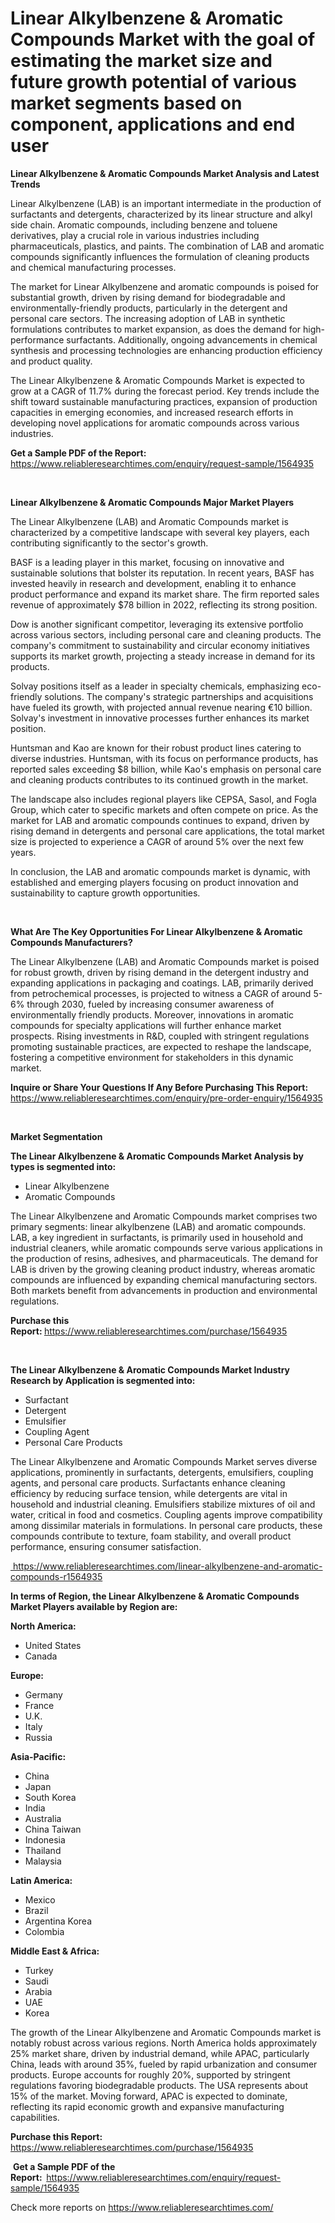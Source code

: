 <p><h1>Linear Alkylbenzene & Aromatic Compounds Market with the goal of estimating the market size and future growth potential of various market segments based on component, applications and end user</h1></p><p><strong>Linear Alkylbenzene & Aromatic Compounds Market Analysis and Latest Trends</strong></p>
<p><p>Linear Alkylbenzene (LAB) is an important intermediate in the production of surfactants and detergents, characterized by its linear structure and alkyl side chain. Aromatic compounds, including benzene and toluene derivatives, play a crucial role in various industries including pharmaceuticals, plastics, and paints. The combination of LAB and aromatic compounds significantly influences the formulation of cleaning products and chemical manufacturing processes.</p><p>The market for Linear Alkylbenzene and aromatic compounds is poised for substantial growth, driven by rising demand for biodegradable and environmentally-friendly products, particularly in the detergent and personal care sectors. The increasing adoption of LAB in synthetic formulations contributes to market expansion, as does the demand for high-performance surfactants. Additionally, ongoing advancements in chemical synthesis and processing technologies are enhancing production efficiency and product quality.</p><p>The Linear Alkylbenzene & Aromatic Compounds Market is expected to grow at a CAGR of 11.7% during the forecast period. Key trends include the shift toward sustainable manufacturing practices, expansion of production capacities in emerging economies, and increased research efforts in developing novel applications for aromatic compounds across various industries.</p></p>
<p><strong>Get a Sample PDF of the Report:&nbsp;</strong> <a href="https://www.reliableresearchtimes.com/enquiry/request-sample/1564935?utm_campaign=1581&utm_medium=2&utm_source=Github&utm_content=ia&utm_term=02042025&utm_id=linear-alkylbenzene-aromatic-compounds">https://www.reliableresearchtimes.com/enquiry/request-sample/1564935</a></p>
<p>&nbsp;</p>
<p><strong>Linear Alkylbenzene & Aromatic Compounds Major Market Players</strong></p>
<p><p>The Linear Alkylbenzene (LAB) and Aromatic Compounds market is characterized by a competitive landscape with several key players, each contributing significantly to the sector's growth. </p><p>BASF is a leading player in this market, focusing on innovative and sustainable solutions that bolster its reputation. In recent years, BASF has invested heavily in research and development, enabling it to enhance product performance and expand its market share. The firm reported sales revenue of approximately $78 billion in 2022, reflecting its strong position.</p><p>Dow is another significant competitor, leveraging its extensive portfolio across various sectors, including personal care and cleaning products. The company's commitment to sustainability and circular economy initiatives supports its market growth, projecting a steady increase in demand for its products.</p><p>Solvay positions itself as a leader in specialty chemicals, emphasizing eco-friendly solutions. The company's strategic partnerships and acquisitions have fueled its growth, with projected annual revenue nearing €10 billion. Solvay's investment in innovative processes further enhances its market position.</p><p>Huntsman and Kao are known for their robust product lines catering to diverse industries. Huntsman, with its focus on performance products, has reported sales exceeding $8 billion, while Kao's emphasis on personal care and cleaning products contributes to its continued growth in the market.</p><p>The landscape also includes regional players like CEPSA, Sasol, and Fogla Group, which cater to specific markets and often compete on price. As the market for LAB and aromatic compounds continues to expand, driven by rising demand in detergents and personal care applications, the total market size is projected to experience a CAGR of around 5% over the next few years.</p><p>In conclusion, the LAB and aromatic compounds market is dynamic, with established and emerging players focusing on product innovation and sustainability to capture growth opportunities.</p></p>
<p>&nbsp;</p>
<p><strong>What Are The Key Opportunities For Linear Alkylbenzene & Aromatic Compounds Manufacturers?</strong></p>
<p><p>The Linear Alkylbenzene (LAB) and Aromatic Compounds market is poised for robust growth, driven by rising demand in the detergent industry and expanding applications in packaging and coatings. LAB, primarily derived from petrochemical processes, is projected to witness a CAGR of around 5-6% through 2030, fueled by increasing consumer awareness of environmentally friendly products. Moreover, innovations in aromatic compounds for specialty applications will further enhance market prospects. Rising investments in R&D, coupled with stringent regulations promoting sustainable practices, are expected to reshape the landscape, fostering a competitive environment for stakeholders in this dynamic market.</p></p>
<p><strong>Inquire or Share Your Questions If Any Before Purchasing This Report:</strong> <a href="https://www.reliableresearchtimes.com/enquiry/pre-order-enquiry/1564935?utm_campaign=1581&utm_medium=2&utm_source=Github&utm_content=ia&utm_term=02042025&utm_id=linear-alkylbenzene-aromatic-compounds">https://www.reliableresearchtimes.com/enquiry/pre-order-enquiry/1564935</a></p>
<p>&nbsp;</p>
<p><strong>Market Segmentation</strong></p>
<p><strong>The Linear Alkylbenzene & Aromatic Compounds Market Analysis by types is segmented into:</strong></p>
<p><ul><li>Linear Alkylbenzene</li><li>Aromatic Compounds</li></ul></p>
<p><p>The Linear Alkylbenzene and Aromatic Compounds market comprises two primary segments: linear alkylbenzene (LAB) and aromatic compounds. LAB, a key ingredient in surfactants, is primarily used in household and industrial cleaners, while aromatic compounds serve various applications in the production of resins, adhesives, and pharmaceuticals. The demand for LAB is driven by the growing cleaning product industry, whereas aromatic compounds are influenced by expanding chemical manufacturing sectors. Both markets benefit from advancements in production and environmental regulations.</p></p>
<p><strong>Purchase this Report:&nbsp;</strong><a href="https://www.reliableresearchtimes.com/purchase/1564935?utm_campaign=1581&utm_medium=2&utm_source=Github&utm_content=ia&utm_term=02042025&utm_id=linear-alkylbenzene-aromatic-compounds">https://www.reliableresearchtimes.com/purchase/1564935</a></p>
<p>&nbsp;</p>
<p><strong>The Linear Alkylbenzene & Aromatic Compounds Market Industry Research by Application is segmented into:</strong></p>
<p><ul><li>Surfactant</li><li>Detergent</li><li>Emulsifier</li><li>Coupling Agent</li><li>Personal Care Products</li></ul></p>
<p><p>The Linear Alkylbenzene and Aromatic Compounds Market serves diverse applications, prominently in surfactants, detergents, emulsifiers, coupling agents, and personal care products. Surfactants enhance cleaning efficiency by reducing surface tension, while detergents are vital in household and industrial cleaning. Emulsifiers stabilize mixtures of oil and water, critical in food and cosmetics. Coupling agents improve compatibility among dissimilar materials in formulations. In personal care products, these compounds contribute to texture, foam stability, and overall product performance, ensuring consumer satisfaction.</p></p>
<p><a href="https://www.reliableresearchtimes.com/linear-alkylbenzene-and-aromatic-compounds-r1564935?utm_campaign=1581&utm_medium=2&utm_source=Github&utm_content=ia&utm_term=02042025&utm_id=linear-alkylbenzene-aromatic-compounds">&nbsp;https://www.reliableresearchtimes.com/linear-alkylbenzene-and-aromatic-compounds-r1564935</a></p>
<p><strong>In terms of Region, the Linear Alkylbenzene & Aromatic Compounds Market Players available by Region are:</strong></p>
<p>
    <p> <strong> North America: </strong>
        <ul>
            <li>United States</li>
            <li>Canada</li>
        </ul>
        </p> 
    <p> <strong> Europe: </strong>
        <ul>
            <li>Germany</li>
            <li>France</li>
            <li>U.K.</li>
            <li>Italy</li>
            <li>Russia</li>
        </ul>
        </p> 
    <p> <strong> Asia-Pacific: </strong>
        <ul>
            <li>China</li>
            <li>Japan</li>
            <li>South Korea</li>
            <li>India</li>
            <li>Australia</li>
            <li>China Taiwan</li>
            <li>Indonesia</li>
            <li>Thailand</li>
            <li>Malaysia</li>
        </ul>
        </p> 
    <p> <strong> Latin America: </strong>
        <ul>
            <li>Mexico</li>
            <li>Brazil</li>
            <li>Argentina Korea</li>
            <li>Colombia</li>
        </ul>
        </p> 
    <p> <strong> Middle East & Africa: </strong>
        <ul>
            <li>Turkey</li>
            <li>Saudi</li>
            <li>Arabia</li>
            <li>UAE</li>
            <li>Korea</li>
        </ul>
    </p>
    </p>
<p><p>The growth of the Linear Alkylbenzene and Aromatic Compounds market is notably robust across various regions. North America holds approximately 25% market share, driven by industrial demand, while APAC, particularly China, leads with around 35%, fueled by rapid urbanization and consumer products. Europe accounts for roughly 20%, supported by stringent regulations favoring biodegradable products. The USA represents about 15% of the market. Moving forward, APAC is expected to dominate, reflecting its rapid economic growth and expansive manufacturing capabilities.</p></p>
<p><strong>Purchase this Report: </strong><a href="https://www.reliableresearchtimes.com/purchase/1564935?utm_campaign=1581&utm_medium=2&utm_source=Github&utm_content=ia&utm_term=02042025&utm_id=linear-alkylbenzene-aromatic-compounds">https://www.reliableresearchtimes.com/purchase/1564935</a></p>
<p>&nbsp;<strong>Get a Sample PDF of the Report:&nbsp;&nbsp;</strong><a href="https://www.reliableresearchtimes.com/enquiry/request-sample/1564935?utm_campaign=1581&utm_medium=2&utm_source=Github&utm_content=ia&utm_term=02042025&utm_id=linear-alkylbenzene-aromatic-compounds">https://www.reliableresearchtimes.com/enquiry/request-sample/1564935</a></p>
<p><strong></strong></p>
<p>Check more reports on <a href="https://www.reliableresearchtimes.com/?utm_campaign=1581&utm_medium=2&utm_source=Github&utm_content=ia&utm_term=02042025&utm_id=linear-alkylbenzene-aromatic-compounds">https://www.reliableresearchtimes.com/</a></p>